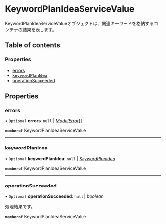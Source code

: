 # KeywordPlanIdeaServiceValue


<div lang=\"ja\">KeywordPlanIdeaServiceValueオブジェクトは、関連キーワードを格納するコンテナの結果を表します。</div> 

## Table of contents

### Properties

- [errors](keywordplanideaservicevalue.md#errors)
- [keywordPlanIdea](keywordplanideaservicevalue.md#keywordplanidea)
- [operationSucceeded](keywordplanideaservicevalue.md#operationsucceeded)

## Properties

### errors

• `Optional` **errors**: ``null`` \| [*ModelError*](modelerror.md)[]

**`memberof`** KeywordPlanIdeaServiceValue

___

### keywordPlanIdea

• `Optional` **keywordPlanIdea**: ``null`` \| [*KeywordPlanIdea*](keywordplanidea.md)

**`memberof`** KeywordPlanIdeaServiceValue

___

### operationSucceeded

• `Optional` **operationSucceeded**: ``null`` \| *boolean*

<div lang=\"ja\">処理結果です。</div> 

**`memberof`** KeywordPlanIdeaServiceValue
